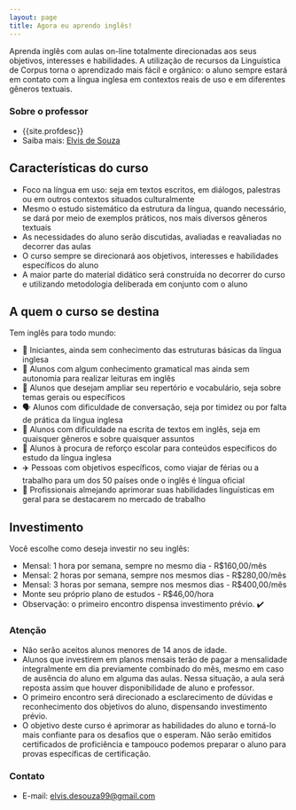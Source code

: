 ```yaml
---
layout: page
title: Agora eu aprendo inglês!
---
```


Aprenda inglês com aulas on-line totalmente direcionadas aos seus objetivos, interesses e habilidades. A utilização de recursos da Linguística de Corpus torna o aprendizado mais fácil e orgânico: o aluno sempre estará em contato com a língua inglesa em contextos reais de uso e em diferentes gêneros textuais.

### Sobre o professor

- {{site.profdesc}}
- Saiba mais: [Elvis de Souza](/sobre)

## Características do curso

- Foco na língua em uso: seja em textos escritos, em diálogos, palestras ou em outros contextos situados culturalmente
- Mesmo o estudo sistemático da estrutura da língua, quando necessário, se dará por meio de exemplos práticos, nos mais diversos gêneros textuais
- As necessidades do aluno serão discutidas, avaliadas e reavaliadas no decorrer das aulas
- O curso sempre se direcionará aos objetivos, interesses e habilidades específicos do aluno
- A maior parte do material didático será construída no decorrer do curso e utilizando metodologia deliberada em conjunto com o aluno

## A quem o curso se destina

Tem inglês para todo mundo:

- 👶 Iniciantes, ainda sem conhecimento das estruturas básicas da língua inglesa
- 📖 Alunos com algum conhecimento gramatical mas ainda sem autonomia para realizar leituras em inglês
- 💬 Alunos que desejam ampliar seu repertório e vocabulário, seja sobre temas gerais ou específicos
- 🗣️ Alunos com dificuldade de conversação, seja por timidez ou por falta de prática da língua inglesa
- 📝 Alunos com dificuldade na escrita de textos em inglês, seja em quaisquer gêneros e sobre quaisquer assuntos
- 💯 Alunos à procura de reforço escolar para conteúdos específicos do estudo da língua inglesa
- ✈️ Pessoas com objetivos específicos, como viajar de férias ou a trabalho para um dos 50 países onde o inglês é língua oficial
- 💼 Profissionais almejando aprimorar suas habilidades linguísticas em geral para se destacarem no mercado de trabalho

## Investimento

Você escolhe como deseja investir no seu inglês:

- Mensal: 1 hora por semana, sempre no mesmo dia - R$160,00/mês
- Mensal: 2 horas por semana, sempre nos mesmos dias - R$280,00/mês
- Mensal: 3 horas por semana, sempre nos mesmos dias - R$400,00/mês
- Monte seu próprio plano de estudos - R$46,00/hora
- Observação: o primeiro encontro dispensa investimento prévio. ✔️

### Atenção

- Não serão aceitos alunos menores de 14 anos de idade.
- Alunos que investirem em planos mensais terão de pagar a mensalidade integralmente em dia previamente combinado do mês, mesmo em caso de ausência do aluno em alguma das aulas. Nessa situação, a aula será reposta assim que houver disponibilidade de aluno e professor.
- O primeiro encontro será direcionado a esclarecimento de dúvidas e reconhecimento dos objetivos do aluno, dispensando investimento prévio.
- O objetivo deste curso é aprimorar as habilidades do aluno e torná-lo mais confiante para os desafios que o esperam. Não serão emitidos certificados de proficiência e tampouco podemos preparar o aluno para provas específicas de certificação.

### Contato

- E-mail: [elvis.desouza99@gmail.com](mailto:elvis.desouza99@gmail.com)
